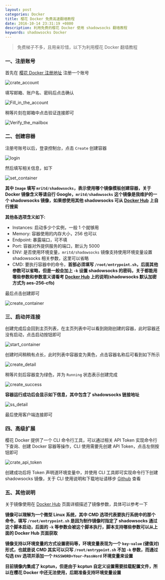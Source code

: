 ```yaml
---
layout: post
categories: Docker
title: 樱花 Docker 免费高速翻墙教程
date: 2016-10-14 23:31:19 +0800
description: 利用免费的樱花 Docker 使用 shadowsocks 翻墙教程
keywords: shadowsocks Docker
---
```


> 免费梯子不多，且用亲珍惜，以下为利用樱花 Docker 翻墙教程

### 一、注册账号

首先在 [樱花 Docker 注册地址](https://app.arukas.io/) 注册一个账号

![crate_account](https://cdn.mritd.me/markdown/xek39.jpg)

填写邮箱、账户名、密码后点击确认

![Fill_in_the_account](https://cdn.mritd.me/markdown/jax98.jpg)

稍等片刻在邮箱中点击验证连接即可

![Verify_the_mailbox](https://cdn.mritd.me/markdown/pewta.jpg)

### 二、创建容器

注册号账号以后，登录控制台，点击 `Create` 创建容器 

![login](https://cdn.mritd.me/markdown/3ai5c.jpg)

然后填写相关信息，如下

![set_container](https://cdn.mritd.me/markdown/0dkkc.jpg)

**其中 `Image` 填写 `mritd/shadowsocks`，表示使用哪个镜像模板创建容器，关于 Docker 镜像含义等请自行 Google，`mritd/shadowsocks` 这个镜像是我维护的一个 shadowsocks 镜像，如果想使用其他 shadowsocks 可从 [Docker Hub](https://hub.docker.com/) 上自行搜索**

**其他各选项含义如下:**

- Instances: 启动多少个实例，一般 1 个就够用
- Memory: 容器使用的内存大小，256 也可以
- Endpoint: 暴露端口，可不填
- Port: 容器对外提供服务的端口，默认为 5000
- ENV: 是否使用环境变量，`mritd/shadowsocks` 镜像支持使用环境变量设置 shadowsocks 相关参数，这里可以省略
- CMD: 要执行容器中的命令，**首部必须填写 `/root/entrypoint.sh`，后面其他参数可以省略，但是一般会加上 `-k` 设置 shadowsocks 的密码，关于都能用哪些参数和参数意义请看考 [Docker Hub](https://hub.docker.com/r/mritd/shadowsocks/) 上的说明(shadowsocks 默认加密方式为 aes-256-cfb)**

最后点击创建即可

![create_container](https://cdn.mritd.me/markdown/e2d1j.jpg)

### 三、启动并连接

创建完成后会回到主页列表，在主页列表中可以看到刚刚创建的容器，此时容器还没有启动，点击启动按钮即可

![start_container](https://cdn.mritd.me/markdown/b9nts.jpg)

创建时间稍稍有点长，此时列表中容器变为黄色，点击容器名称后可看到如下所示

![create_detail](https://cdn.mritd.me/markdown/m093z.jpg)

稍等片刻后容器变为绿色，并为 `Running` 状态表示创建完成

![create_success](https://cdn.mritd.me/markdown/ybwqj.jpg)

**容器运行成功后会显示如下信息，其中包含了 shadowsocks 链接地址**

![ss_detail](https://cdn.mritd.me/markdown/czjyx.jpg)

最后使用客户端连接即可

### 四、高级扩展

樱花 Docker 提供了一个 CLI 命令行工具，可以通过相关 API Token 实现命令行下查询、创建 Docker 容器等操作，CLI 使用需要先创建 API Token，点击左侧按钮即可

![crate_api_token](https://cdn.mritd.me/markdown/ol0lv.jpg)

创建成功后将 Token 声明道环境变量中，并使用 CLI 工具即可实现命令行下创建 shadowsocks 镜像，关于 CLI 使用说明和下载地址请移步 [Github](https://github.com/arukasio/cli) 查看

### 五、其他说明

关于镜像使用在 [Docker Hub](https://hub.docker.com/r/mritd/shadowsocks/) 页面详细描述了镜像参数，具体可以参考一下

**镜像可以理解为一个微型 Linux 系统，其中 CMD 选项代表要执行系统中的那个命令，填写 `/root/entrypoint.sh` 是因为制作镜像时指定了 shadowsocks 通过这个脚本启动，后面的 `-k` 等参数会被这个脚本执行，脚本支持哪些参数可以从上面的 Docker Hub 页面获取**

**镜像支持以环境变量的方式设置密码等，环境变量表现为一个 `key-value` (键值对) 形式，也就是说 CMD 其实可以只写 `/root/entrypoint.sh` 不加 `-k` 参数，而通过勾选 `ENV` 选项并添加一个 `PASSWORD=Your-PassWord` 环境变量来设置**

**目前镜像内集成了 kcptun，但是由于 kcptun 自定义设置需要挂载配置文件，所以在樱花 Docker 中还无法使用，后期准备支持环境变量设置**
